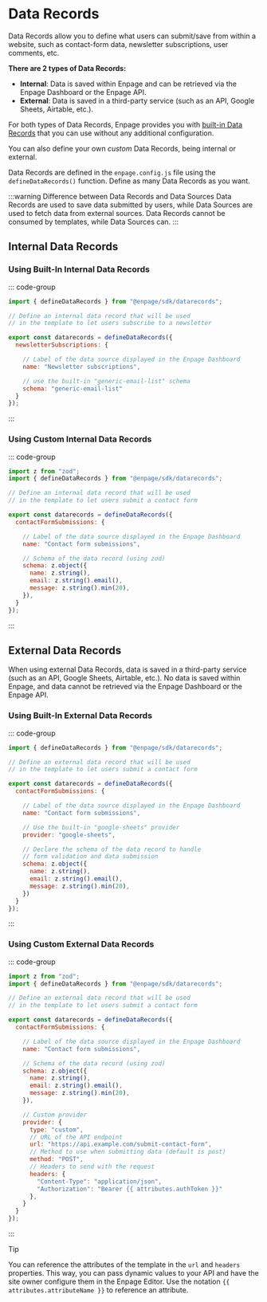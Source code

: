# Data Records

Data Records allow you to define what users can submit/save from within a website,
such as contact-form data, newsletter subscriptions, user comments, etc.

**There are 2 types of Data Records:**

- **Internal**: Data is saved within Enpage and can be retrieved via the Enpage Dashboard or the Enpage API.
- **External**: Data is saved in a third-party service (such as an API, Google Sheets, Airtable, etc.).

For both types of Data Records, Enpage provides you with [built-in Data Records](./built-in/) that you can use without any additional configuration.

You can also define your own *custom* Data Records, being internal or external.

Data Records are defined in the `enpage.config.js` file using the `defineDataRecords()` function.
Define as many Data Records as you want.

:::warning Difference between Data Records and Data Sources
Data Records are used to save data submitted by users, while Data Sources are used to fetch data from external sources. Data Records
cannot be consumed by templates, while Data Sources can.
:::

## Internal Data Records

### Using Built-In Internal Data Records

::: code-group

```javascript [enpage.config.js]
import { defineDataRecords } from "@enpage/sdk/datarecords";

// Define an internal data record that will be used
// in the template to let users subscribe to a newsletter

export const datarecords = defineDataRecords({
  newsletterSubscriptions: {

    // Label of the data source displayed in the Enpage Dashboard
    name: "Newsletter subscriptions",

    // use the built-in "generic-email-list" schema
    schema: "generic-email-list"
  }
});
```

:::

### Using Custom Internal Data Records

::: code-group

```javascript [enpage.config.js]
import z from "zod";
import { defineDataRecords } from "@enpage/sdk/datarecords";

// Define an internal data record that will be used
// in the template to let users submit a contact form

export const datarecords = defineDataRecords({
  contactFormSubmissions: {

    // Label of the data source displayed in the Enpage Dashboard
    name: "Contact form submissions",

    // Schema of the data record (using zod)
    schema: z.object({
      name: z.string(),
      email: z.string().email(),
      message: z.string().min(20),
    }),
  }
});

```

:::

## External Data Records

When using external Data Records, data is saved in a third-party service (such as an API, Google Sheets, Airtable, etc.).
No data is saved within Enpage, and data cannot be retrieved via the Enpage Dashboard or the Enpage API.

### Using Built-In External Data Records

::: code-group

```javascript [enpage.config.js]
import { defineDataRecords } from "@enpage/sdk/datarecords";

// Define an external data record that will be used
// in the template to let users submit a contact form

export const datarecords = defineDataRecords({
  contactFormSubmissions: {

    // Label of the data source displayed in the Enpage Dashboard
    name: "Contact form submissions",

    // Use the built-in "google-sheets" provider
    provider: "google-sheets",

    // Declare the schema of the data record to handle
    // form validation and data submission
    schema: z.object({
      name: z.string(),
      email: z.string().email(),
      message: z.string().min(20),
    })
  }
});
```

:::

### Using Custom External Data Records

::: code-group

```javascript [enpage.config.js]
import z from "zod";
import { defineDataRecords } from "@enpage/sdk/datarecords";

// Define an external data record that will be used
// in the template to let users submit a contact form

export const datarecords = defineDataRecords({
  contactFormSubmissions: {

    // Label of the data source displayed in the Enpage Dashboard
    name: "Contact form submissions",

    // Schema of the data record (using zod)
    schema: z.object({
      name: z.string(),
      email: z.string().email(),
      message: z.string().min(20),
    }),

    // Custom provider
    provider: {
      type: "custom",
      // URL of the API endpoint
      url: "https://api.example.com/submit-contact-form",
      // Method to use when submitting data (default is post)
      method: "POST",
      // Headers to send with the request
      headers: {
        "Content-Type": "application/json",
        "Authorization": "Bearer {{ attributes.authToken }}"
      },
    }
  }
});
```

:::

> [!TIP]
> You can reference the attributes of the template in the `url` and `headers` properties. This way, you can pass dynamic values to your API and have the site owner configure them in the Enpage Editor.
Use the notation <code v-pre>{{ attributes.attributeName }}</code> to reference an attribute.
